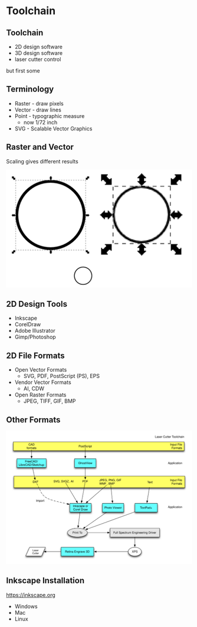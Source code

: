 # Toolchain


## Toolchain
* 2D design software
* 3D design software
* laser cutter control


but first some
## Terminology
* Raster - draw pixels
* Vector - draw lines
* Point - typographic measure 
  * now 1/72 inch
* SVG - Scalable Vector Graphics


## Raster and Vector
Scaling gives different results

![Image](../images/raster-vs-vector.png?raw=true)


## 2D Design Tools
* Inkscape
* CorelDraw
* Adobe Illustrator
* Gimp/Photoshop


## 2D File Formats

* Open Vector Formats
  * SVG, PDF, PostScript (PS), EPS
* Vendor Vector Formats
  * AI, CDW
* Open Raster Formats
  * JPEG, TIFF, GIF, BMP


## Other Formats
![Image](../images/laser-cutter-toolchain.svg?raw=true)


## Inkscape Installation
https://inkscape.org

* Windows
* Mac
* Linux
